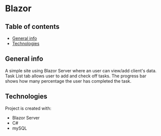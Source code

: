 # Blazor
## Table of contents
* [General info](#general-info)
* [Technologies](#technologies)

## General info
A simple site using Blazor Server where an user can view/add client's data.
Task List tab allows user to add and check off tasks. The progress bar shows how many percentage the user has completed the task.
	
## Technologies
Project is created with:
* Blazor Server
* C#
* mySQL 





